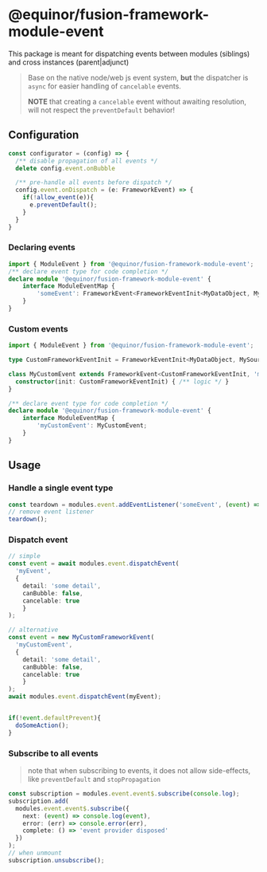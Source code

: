 # @equinor/fusion-framework-module-event

This package is meant for dispatching events between modules (siblings) and cross instances (parent|adjunct)

> Base on the native node/web js event system, __but__ the dispatcher is `async` for easier handling of `cancelable` events.
>
> __NOTE__ that creating a `cancelable` event without awaiting resolution, will not respect the `preventDefault` behavior!

## Configuration

```ts
const configurator = (config) => {
  /** disable propagation of all events */
  delete config.event.onBubble

  /** pre-handle all events before dispatch */
  config.event.onDispatch = (e: FrameworkEvent) => {
    if(!allow_event(e)){
      e.preventDefault();
    }
  } 
}
```

### Declaring events
```ts
import { ModuleEvent } from '@equinor/fusion-framework-module-event';
/** declare event type for code completion */
declare module '@equinor/fusion-framework-module-event' {
    interface ModuleEventMap {
        'someEvent': FrameworkEvent<FrameworkEventInit<MyDataObject, MySource>>;
    }
}
```

### Custom events
```ts
import { ModuleEvent } from '@equinor/fusion-framework-module-event';

type CustomFrameworkEventInit = FrameworkEventInit<MyDataObject, MySource>;

class MyCustomEvent extends FrameworkEvent<CustomFrameworkEventInit, 'myCustomEvent'> {
  constructor(init: CustomFrameworkEventInit) { /** logic */ }
}

/** declare event type for code completion */
declare module '@equinor/fusion-framework-module-event' {
    interface ModuleEventMap {
        'myCustomEvent': MyCustomEvent;
    }
}
```

## Usage

### Handle a single event type
```ts
const teardown = modules.event.addEventListener('someEvent', (event) => console.log(event));
// remove event listener
teardown();
```

### Dispatch event
```ts
// simple
const event = await modules.event.dispatchEvent(
  'myEvent', 
  {
    detail: 'some detail', 
    canBubble: false, 
    cancelable: true
    }
);

// alternative
const event = new MyCustomFrameworkEvent(
  'myCustomEvent', 
  {
    detail: 'some detail', 
    canBubble: false, 
    cancelable: true
    }
);
await modules.event.dispatchEvent(myEvent);


if(!event.defaultPrevent){
  doSomeAction();
}
```

### Subscribe to all events
> note that when subscribing to events, it does not allow side-effects, like `preventDefault` and `stopPropagation`
```ts
const subscription = modules.event.event$.subscribe(console.log);
subscription.add(
  modules.event.event$.subscribe({
    next: (event) => console.log(event),
    error: (err) => console.error(err),
    complete: () => 'event provider disposed'
  })
);
// when unmount
subscription.unsubscribe();
```